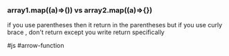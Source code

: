 ### array1.map((a)=>()) vs array2.map((a)=>{})
if you use parentheses then it return in the parentheses
but if you use curly brace , don't return except you write return specifically

#js
#arrow-function
